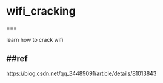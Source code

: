 # wifi_cracking
===

learn how to crack wifi

##ref
----
https://blog.csdn.net/qq_34489091/article/details/81013843
